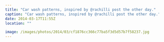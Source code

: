 ```yaml
---
title: "Car wash patterns, inspired by @rachilli post the other day."
caption: "Car wash patterns, inspired by @rachilli post the other day."
date: 2014-03-17T11:55Z
location: ""

image: /images/photos/2014/03/cf1876cc366c77ba5f3d5d57b7f58237.jpg
---
```

